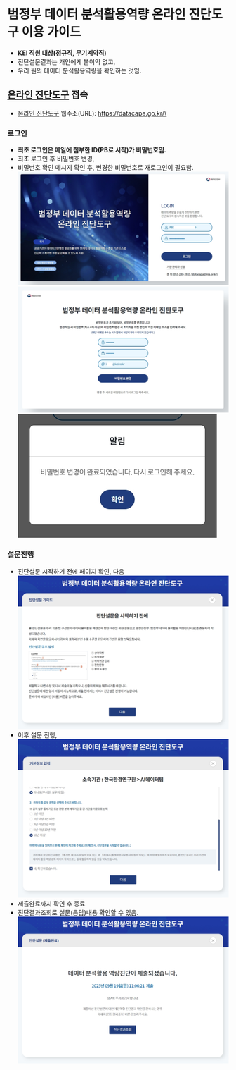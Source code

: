 # 범정부 데이터 분석활용역량 온라인 진단도구 이용 가이드
- <b>KEI 직원 대상(정규직, 무기계약직)</b>
- 진단설문결과는 개인에게 불이익 없고,
- 우리 원의 데이터 분석활용역량을 확인하는 것임.
## [온라인 진단도구](https://datacapa.go.kr/) 접속
- [온라인 진단도구](https://datacapa.go.kr/) 웹주소(URL): https://datacapa.go.kr/\
### 로그인
- <b>최초 로그인은 메일에 첨부한 ID(PB로 시작)가 비밀번호임.</b>
- 최초 로그인 후 비밀번호 변경,
- 비밀번호 확인 메시지 확인 후, 변경한 비밀번호로 재로그인이 필요함.
![로그인](/imgs/01로그인.jpg)
![비밀번호 변경](/imgs/02비밀번호변경.jpg)
![변경확인 메시지](/imgs/03변경확인메시지.jpg)
### 설문진행
- 진단설문 시작하기 전에 페이지 확인, 다음
![진단설문을 시작하기 전에](/imgs/04진단설명.jpg)
- 이후 설문 진행,
![기본 설문](/imgs/05진단설문.jpg)
- 제출완료까지 확인 후 종료
- 진단결과조회로 설문(응답)내용 확인할 수 있음.
![제출 완료](/imgs/06제출완료.jpg)
